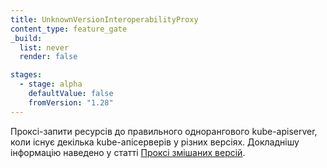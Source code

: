 ```yaml
---
title: UnknownVersionInteroperabilityProxy
content_type: feature_gate
_build:
  list: never
  render: false

stages:
  - stage: alpha
    defaultValue: false
    fromVersion: "1.28"
---
```

Проксі-запити ресурсів до правильного однорангового kube-apiserver, коли існує декілька kube-апісерверів у різних версіях. Докладнішу інформацію наведено у статті [Проксі змішаних версій](/docs/concepts/architecture/mixed-version-proxy/).

